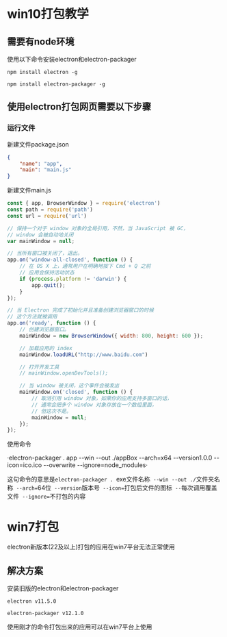 # win10打包教学

## 需要有node环境

使用以下命令安装electron和electron-packager

`npm install electron -g`

`npm install electron-packager -g`

<!--其中-g参数是global全局安装的意思, -d是在当前项目目录安装的意思-->

## 使用electron打包网页需要以下步骤

### 运行文件

新建文件package.json

```json
{
	"name": "app",
	"main": "main.js"
}
```

新建文件main.js

```js
const { app, BrowserWindow } = require('electron')
const path = require('path')
const url = require('url')

// 保持一个对于 window 对象的全局引用，不然，当 JavaScript 被 GC，
// window 会被自动地关闭
var mainWindow = null;

// 当所有窗口被关闭了，退出。
app.on('window-all-closed', function () {
    // 在 OS X 上，通常用户在明确地按下 Cmd + Q 之前
    // 应用会保持活动状态
    if (process.platform != 'darwin') {
        app.quit();
    }
});

// 当 Electron 完成了初始化并且准备创建浏览器窗口的时候
// 这个方法就被调用
app.on('ready', function () {
    // 创建浏览器窗口。
    mainWindow = new BrowserWindow({ width: 800, height: 600 });

    // 加载应用的 index
    mainWindow.loadURL("http://www.baidu.com")

    // 打开开发工具
    // mainWindow.openDevTools();

    // 当 window 被关闭，这个事件会被发出
    mainWindow.on('closed', function () {
        // 取消引用 window 对象，如果你的应用支持多窗口的话，
        // 通常会把多个 window 对象存放在一个数组里面，
        // 但这次不是。
        mainWindow = null;
    });
});

```

使用命令

·electron-packager . app --win --out ./appBox --arch=x64 --version1.0.0 --icon=ico.ico --overwrite --ignore=node_modules·

这句命令的意思是`electron-packager . `exe文件名称` --win --out ./`文件夹名称` --arch=`64位` --version`版本号` --icon=`打包后文件的图标` --`每次调用覆盖文件` --ignore=`不打包的内容

# win7打包

electron新版本(22及以上)打包的应用在win7平台无法正常使用

## 解决方案

安装旧版的electron和electron-packager

`electron v11.5.0`

`electron-packager v12.1.0`

使用刚才的命令打包出来的应用可以在win7平台上使用



